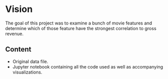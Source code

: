# Vision
The goal of this project was to examine a bunch of movie features and determine which of those feature have the strongest correlation to gross revenue.

## Content
* Original data file.
* Jupyter notebook containing all the code used as well as accompanying visualizations.
